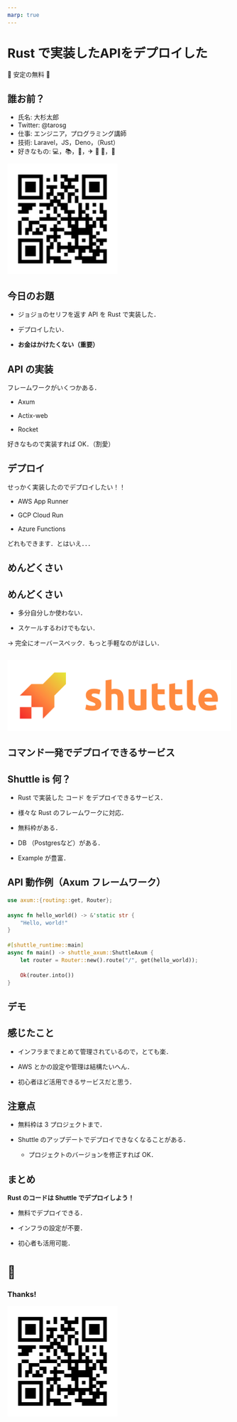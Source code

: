 ```yaml
---
marp: true
---
```


<!--
theme: gaia
class:
 - invert
headingDivider: 2
paginate: true
-->

<!--
_class:
 - lead
 - invert
-->

# Rust で実装したAPIをデプロイした

🚀 安定の無料 🚀

## 誰お前？

- 氏名: 大杉太郎
- Twitter: @tarosg
- 仕事: エンジニア，プログラミング講師
- 技術: Laravel，JS，Deno，（Rust）
- 好きなもの: 💻，📚，🥃，✈ 🚌 🚃，🚮

![bg right:33% width:180px alt text](./img/image.png)

## 今日のお題

- ジョジョのセリフを返す API を Rust で実装した．

- デプロイしたい．

- **お金はかけたくない（重要）**

## API の実装

フレームワークがいくつかある．

- Axum

- Actix-web

- Rocket

好きなもので実装すれば OK．（割愛）

## デプロイ

せっかく実装したのでデプロイしたい！！

- AWS App Runner

- GCP Cloud Run

- Azure Functions

どれもできます．とはいえ．．．

## めんどくさい

<!--
_class:
 - lead
 - invert
-->

## めんどくさい

- 多分自分しか使わない．

- スケールするわけでもない．

→ 完全にオーバースペック．もっと手軽なのがほしい．



##

![w:750 alt text bg](./img/shuttle-logo.png)

## コマンド一発でデプロイできるサービス

<!--
_class:
 - lead
 - invert
-->

## Shuttle is 何？

- Rust で実装した コード をデプロイできるサービス．

- 様々な Rust のフレームワークに対応．

- 無料枠がある．

- DB （Postgresなど）がある．

- Example が豊富．

## API 動作例（Axum フレームワーク）

```rust
use axum::{routing::get, Router};

async fn hello_world() -> &'static str {
    "Hello, world!"
}

#[shuttle_runtime::main]
async fn main() -> shuttle_axum::ShuttleAxum {
    let router = Router::new().route("/", get(hello_world));

    Ok(router.into())
}
```

## デモ

<!--
_class:
 - lead
 - invert
-->

## 感じたこと

- インフラまでまとめて管理されているので，とても楽．

- AWS とかの設定や管理は結構たいへん．

- 初心者ほど活用できるサービスだと思う．

## 注意点

- 無料枠は 3 プロジェクトまで．

- Shuttle のアップデートでデプロイできなくなることがある．

    - プロジェクトのバージョンを修正すれば OK．


## まとめ

**Rust のコードは Shuttle でデプロイしよう！**

- 無料でデプロイできる．

- インフラの設定が不要．

- 初心者も活用可能．

# 🥃

<!--
_class:
 - lead
 - invert
-->

### Thanks!

![width:180px alt text](./img/image.png)
